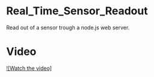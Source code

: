# Real_Time_Sensor_Readout
Read out of a sensor trough a node.js web server.

# Video
[![Watch the video]](https://www.youtube.com/watch?v=yHsRbPvmqeU)
